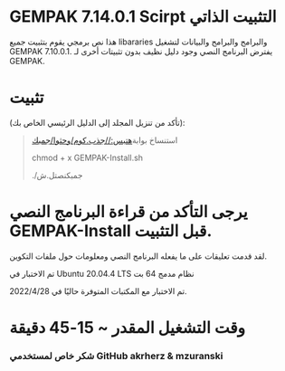 # GEMPAK 7.14.0.1 Scirpt التثبيت الذاتي

هذا نص برمجي يقوم بتثبيت جميع libararies والبرامج والبرامج والبيانات لتشغيل GEMPAK 7.10.0.1. يفترض البرنامج النصي وجود دليل نظيف بدون تثبيتات أخرى لـ GEMPAK.

# تثبيت

(تأكد من تنزيل المجلد إلى الدليل الرئيسي الخاص بك):

> استنساخ بوابة[هتبس://جذب.كوم/وحثوا/جمبك](https://github.com/whatheway/GEMPAK)
>
> chmod + x GEMPAK-Install.sh
>
> ./جمبكنصتل.ش

# يرجى التأكد من قراءة البرنامج النصي GEMPAK-Install قبل التثبيت.

لقد قدمت تعليقات على ما يفعله البرنامج النصي ومعلومات حول ملفات التكوين.

تم الاختبار في Ubuntu 20.04.4 LTS
نظام مدمج 64 بت

تم الاختبار مع المكتبات المتوفرة حاليًا في 2022/4/28.

# وقت التشغيل المقدر ~ 15-45 دقيقة

### شكر خاص لمستخدمي GitHub akrherz & mzuranski
